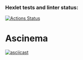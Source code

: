 ### Hexlet tests and linter status:
[![Actions Status](https://github.com/ArsenHandzhyan/java-project-71/actions/workflows/hexlet-check.yml/badge.svg)](https://github.com/ArsenHandzhyan/java-project-71/actions)
# Ascinema 
[![asciicast](https://asciinema.org/a/ElkPGrCetbq1aLOHsE8HTcbE3.svg)](https://asciinema.org/a/ElkPGrCetbq1aLOHsE8HTcbE3)
